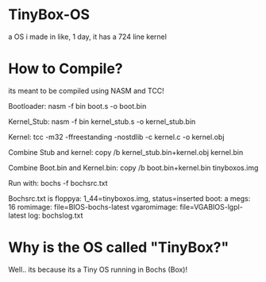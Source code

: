 # TinyBox-OS
a OS i made in like, 1 day, it has a 724 line kernel
# How to Compile?
its meant to be compiled using NASM and TCC!

Bootloader: nasm -f bin boot.s -o boot.bin

Kernel_Stub: nasm -f bin kernel_stub.s -o kernel_stub.bin

Kernel: tcc -m32 -ffreestanding -nostdlib -c kernel.c -o kernel.obj

Combine Stub and kernel: copy /b kernel_stub.bin+kernel.obj kernel.bin

Combine Boot.bin and Kernel.bin: copy /b boot.bin+kernel.bin tinyboxos.img

Run with: bochs -f bochsrc.txt

Bochsrc.txt is floppya: 1_44=tinyboxos.img, status=inserted
boot: a
megs: 16
romimage: file=BIOS-bochs-latest
vgaromimage: file=VGABIOS-lgpl-latest
log: bochslog.txt



# Why is the OS called "TinyBox?"
Well.. its because its a Tiny OS running in Bochs (Box)!
